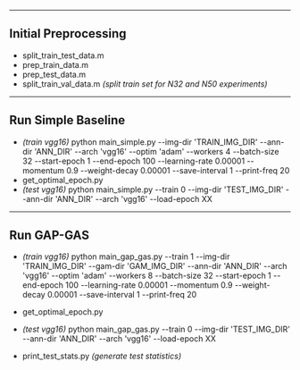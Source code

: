 -----
Initial Preprocessing
-----
* split\_train\_test\_data.m
* prep\_train\_data.m
* prep\_test\_data.m
* split\_train\_val\_data.m _(split train set for N32 and N50 experiments)_

-----
Run Simple Baseline
-----
* _(train vgg16)_ python main\_simple.py --img-dir 'TRAIN\_IMG\_DIR' --ann-dir 'ANN\_DIR' --arch 'vgg16' --optim 'adam' --workers 4 --batch-size 32 --start-epoch 1 --end-epoch 100 --learning-rate 0.00001 --momentum 0.9 --weight-decay 0.00001 --save-interval 1 --print-freq 20  
* get\_optimal\_epoch.py
* _(test vgg16)_ python main\_simple.py --train 0 --img-dir 'TEST\_IMG\_DIR' --ann-dir 'ANN\_DIR' --arch 'vgg16' --load-epoch XX

-----
Run GAP-GAS
-----
* _(train vgg16)_ python main\_gap\_gas.py --train 1 --img-dir 'TRAIN\_IMG\_DIR' --gam-dir 'GAM\_IMG\_DIR' --ann-dir 'ANN\_DIR' --arch 'vgg16' --optim 'adam' --workers 8 --batch-size 32 --start-epoch 1 --end-epoch 100 --learning-rate 0.00001 --momentum 0.9 --weight-decay 0.00001 --save-interval 1 --print-freq 20
* get\_optimal\_epoch.py
* _(test vgg16)_ python main\_gap\_gas.py --train 0 --img-dir 'TEST\_IMG\_DIR' --ann-dir 'ANN\_DIR' --arch 'vgg16' --load-epoch XX

* print\_test\_stats.py _(generate test statistics)_

